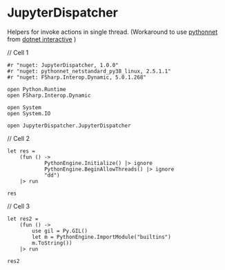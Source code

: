 # JupyterDispatcher

Helpers for invoke actions in single thread. (Workaround to use [pythonnet](https://github.com/henon/pythonnet_netstandard) from [dotnet interactive](https://github.com/dotnet/interactive) )

// Cell 1

```
#r "nuget: JupyterDispatcher, 1.0.0"
#r "nuget: pythonnet_netstandard_py38_linux, 2.5.1.1"
#r "nuget: FSharp.Interop.Dynamic, 5.0.1.268"

open Python.Runtime
open FSharp.Interop.Dynamic

open System
open System.IO

open JupyterDispatcher.JupyterDispatcher
```

// Cell 2

```
let res = 
    (fun () ->
            PythonEngine.Initialize() |> ignore
            PythonEngine.BeginAllowThreads() |> ignore
            "dd") 
    |> run 

res
```

// Cell 3

```
let res2 = 
    (fun () -> 
        use gil = Py.GIL() 
        let m = PythonEngine.ImportModule("builtins")
        m.ToString())
    |> run

res2
```